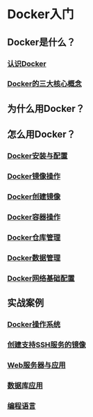 # Docker入门

## Docker是什么？
### [认识Docker](认识Docker.md)
### [Docker的三大核心概念](Docker的三大核心概念.md)

## 为什么用Docker？

## 怎么用Docker？
### [Docker安装与配置](Docker安装与配置.md)
### [Docker镜像操作](Docker镜像操作.md)
### [Docker创建镜像](Docker创建镜像.md)
### [Docker容器操作](Docker容器操作.md)
### [Docker仓库管理](Docker仓库管理.md)
### [Docker数据管理](Docker数据管理.md)
### [Docker网络基础配置](Docker网络基础配.md)

## 实战案例
### [Docker操作系统](Docker操作系统.md)
### [创建支持SSH服务的镜像](创建支持SSH服务的镜像.md)
### [Web服务器与应用](Web服务器与应用.md)
### [数据库应用](数据库应用.md)
### [编程语言](编程语言.md)
